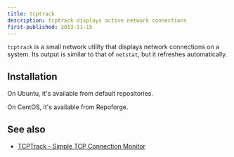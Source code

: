 ```yaml
---
title: tcptrack
description: tcptrack displays active network connections
first-published: 2013-11-15
---
```


`tcptrack` is a small network utility that displays network connections 
on a system. Its output is similar to that of `netstat`, but it 
refreshes automatically.

Installation
------------

On Ubuntu, it's available from default repositories.

On CentOS, it's available from Repoforge.

See also
--------

*   [TCPTrack - Simple TCP Connection Monitor](https://web.archive.org/web/20131128075845/http://sickbits.net/tcptrack-simple-tcp-connection-monitor/)
